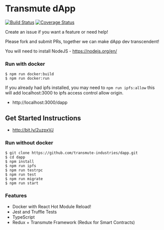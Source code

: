 # Transmute dApp

[![Build Status](https://travis-ci.org/transmute-industries/dapp.svg?branch=master)](https://travis-ci.org/transmute-industries/dapp)
[![Coverage Status](https://coveralls.io/repos/github/transmute-industries/dapp/badge.svg?branch=master)](https://coveralls.io/github/transmute-industries/dapp?branch=master)

Create an issue if you want a feature or need help!

Please fork and submit PRs, together we can make dApp dev transcendent!

You will need to install NodeJS - https://nodejs.org/en/

### Run with docker

```
$ npm run docker:build
$ npm run docker:run
```

If you already had ipfs installed, you may need to `npm run ipfs:allow` this will add localhost:3000 to ipfs access control allow origin.

- http://localhost:3000/dapp

## Get Started Instructions

- http://bit.ly/2uzpxVJ

### Run without docker
```
$ git clone https://github.com/transmute-industries/dapp.git
$ cd dapp
$ npm install
$ npm run ipfs
$ npm run testrpc
$ npm run test
$ npm run migrate
$ npm run start
```

### Features

- Docker with React Hot Module Reload!
- Jest and Truffle Tests
- TypeScript
- Redux + Transmute Framework (Redux for Smart Contracts)
